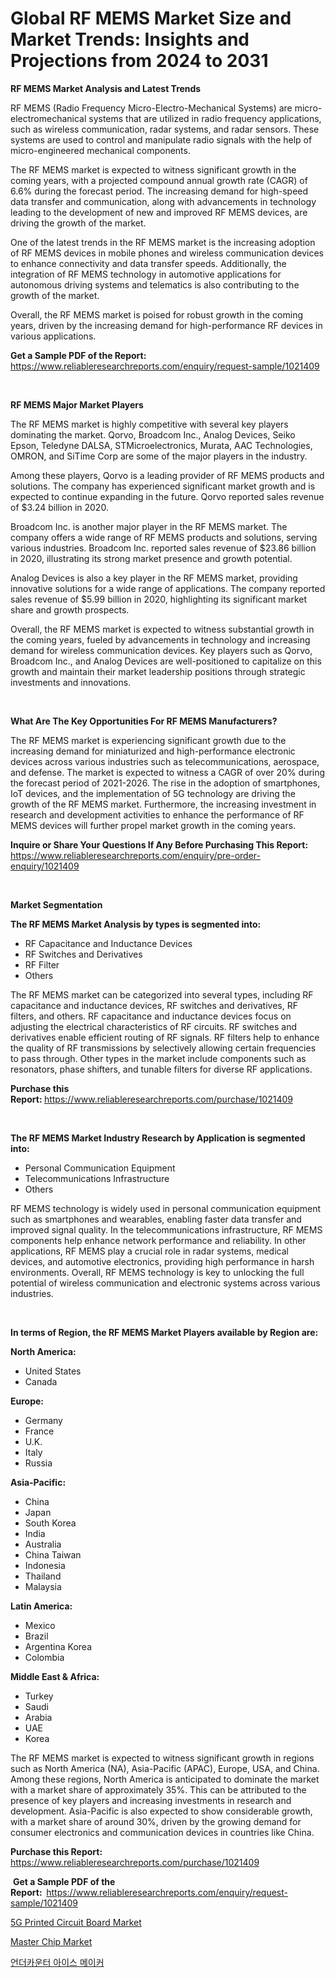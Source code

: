 <p><h1>Global RF MEMS Market Size and Market Trends: Insights and Projections from 2024 to 2031</h1></p><p><strong>RF MEMS Market Analysis and Latest Trends</strong></p>
<p><p>RF MEMS (Radio Frequency Micro-Electro-Mechanical Systems) are micro-electromechanical systems that are utilized in radio frequency applications, such as wireless communication, radar systems, and radar sensors. These systems are used to control and manipulate radio signals with the help of micro-engineered mechanical components.</p><p>The RF MEMS market is expected to witness significant growth in the coming years, with a projected compound annual growth rate (CAGR) of 6.6% during the forecast period. The increasing demand for high-speed data transfer and communication, along with advancements in technology leading to the development of new and improved RF MEMS devices, are driving the growth of the market.</p><p>One of the latest trends in the RF MEMS market is the increasing adoption of RF MEMS devices in mobile phones and wireless communication devices to enhance connectivity and data transfer speeds. Additionally, the integration of RF MEMS technology in automotive applications for autonomous driving systems and telematics is also contributing to the growth of the market.</p><p>Overall, the RF MEMS market is poised for robust growth in the coming years, driven by the increasing demand for high-performance RF devices in various applications.</p></p>
<p><strong>Get a Sample PDF of the Report:&nbsp;</strong> <a href="https://www.reliableresearchreports.com/enquiry/request-sample/1021409">https://www.reliableresearchreports.com/enquiry/request-sample/1021409</a></p>
<p>&nbsp;</p>
<p><strong>RF MEMS Major Market Players</strong></p>
<p><p>The RF MEMS market is highly competitive with several key players dominating the market. Qorvo, Broadcom Inc., Analog Devices, Seiko Epson, Teledyne DALSA, STMicroelectronics, Murata, AAC Technologies, OMRON, and SiTime Corp are some of the major players in the industry.</p><p>Among these players, Qorvo is a leading provider of RF MEMS products and solutions. The company has experienced significant market growth and is expected to continue expanding in the future. Qorvo reported sales revenue of $3.24 billion in 2020.</p><p>Broadcom Inc. is another major player in the RF MEMS market. The company offers a wide range of RF MEMS products and solutions, serving various industries. Broadcom Inc. reported sales revenue of $23.86 billion in 2020, illustrating its strong market presence and growth potential.</p><p>Analog Devices is also a key player in the RF MEMS market, providing innovative solutions for a wide range of applications. The company reported sales revenue of $5.99 billion in 2020, highlighting its significant market share and growth prospects.</p><p>Overall, the RF MEMS market is expected to witness substantial growth in the coming years, fueled by advancements in technology and increasing demand for wireless communication devices. Key players such as Qorvo, Broadcom Inc., and Analog Devices are well-positioned to capitalize on this growth and maintain their market leadership positions through strategic investments and innovations.</p></p>
<p>&nbsp;</p>
<p><strong>What Are The Key Opportunities For RF MEMS Manufacturers?</strong></p>
<p><p>The RF MEMS market is experiencing significant growth due to the increasing demand for miniaturized and high-performance electronic devices across various industries such as telecommunications, aerospace, and defense. The market is expected to witness a CAGR of over 20% during the forecast period of 2021-2026. The rise in the adoption of smartphones, IoT devices, and the implementation of 5G technology are driving the growth of the RF MEMS market. Furthermore, the increasing investment in research and development activities to enhance the performance of RF MEMS devices will further propel market growth in the coming years.</p></p>
<p><strong>Inquire or Share Your Questions If Any Before Purchasing This Report:</strong> <a href="https://www.reliableresearchreports.com/enquiry/pre-order-enquiry/1021409">https://www.reliableresearchreports.com/enquiry/pre-order-enquiry/1021409</a></p>
<p>&nbsp;</p>
<p><strong>Market Segmentation</strong></p>
<p><strong>The RF MEMS Market Analysis by types is segmented into:</strong></p>
<p><ul><li>RF Capacitance and Inductance Devices</li><li>RF Switches and Derivatives</li><li>RF Filter</li><li>Others</li></ul></p>
<p><p>The RF MEMS market can be categorized into several types, including RF capacitance and inductance devices, RF switches and derivatives, RF filters, and others. RF capacitance and inductance devices focus on adjusting the electrical characteristics of RF circuits. RF switches and derivatives enable efficient routing of RF signals. RF filters help to enhance the quality of RF transmissions by selectively allowing certain frequencies to pass through. Other types in the market include components such as resonators, phase shifters, and tunable filters for diverse RF applications.</p></p>
<p><strong>Purchase this Report:&nbsp;</strong><a href="https://www.reliableresearchreports.com/purchase/1021409">https://www.reliableresearchreports.com/purchase/1021409</a></p>
<p>&nbsp;</p>
<p><strong>The RF MEMS Market Industry Research by Application is segmented into:</strong></p>
<p><ul><li>Personal Communication Equipment</li><li>Telecommunications Infrastructure</li><li>Others</li></ul></p>
<p><p>RF MEMS technology is widely used in personal communication equipment such as smartphones and wearables, enabling faster data transfer and improved signal quality. In the telecommunications infrastructure, RF MEMS components help enhance network performance and reliability. In other applications, RF MEMS play a crucial role in radar systems, medical devices, and automotive electronics, providing high performance in harsh environments. Overall, RF MEMS technology is key to unlocking the full potential of wireless communication and electronic systems across various industries.</p></p>
<p>&nbsp;</p>
<p><strong>In terms of Region, the RF MEMS Market Players available by Region are:</strong></p>
<p>
    <p> <strong> North America: </strong>
        <ul>
            <li>United States</li>
            <li>Canada</li>
        </ul>
        </p> 
    <p> <strong> Europe: </strong>
        <ul>
            <li>Germany</li>
            <li>France</li>
            <li>U.K.</li>
            <li>Italy</li>
            <li>Russia</li>
        </ul>
        </p> 
    <p> <strong> Asia-Pacific: </strong>
        <ul>
            <li>China</li>
            <li>Japan</li>
            <li>South Korea</li>
            <li>India</li>
            <li>Australia</li>
            <li>China Taiwan</li>
            <li>Indonesia</li>
            <li>Thailand</li>
            <li>Malaysia</li>
        </ul>
        </p> 
    <p> <strong> Latin America: </strong>
        <ul>
            <li>Mexico</li>
            <li>Brazil</li>
            <li>Argentina Korea</li>
            <li>Colombia</li>
        </ul>
        </p> 
    <p> <strong> Middle East & Africa: </strong>
        <ul>
            <li>Turkey</li>
            <li>Saudi</li>
            <li>Arabia</li>
            <li>UAE</li>
            <li>Korea</li>
        </ul>
    </p>
    </p>
<p><p>The RF MEMS market is expected to witness significant growth in regions such as North America (NA), Asia-Pacific (APAC), Europe, USA, and China. Among these regions, North America is anticipated to dominate the market with a market share of approximately 35%. This can be attributed to the presence of key players and increasing investments in research and development. Asia-Pacific is also expected to show considerable growth, with a market share of around 30%, driven by the growing demand for consumer electronics and communication devices in countries like China.</p></p>
<p><strong>Purchase this Report: </strong><a href="https://www.reliableresearchreports.com/purchase/1021409">https://www.reliableresearchreports.com/purchase/1021409</a></p>
<p>&nbsp;<strong>Get a Sample PDF of the Report:&nbsp;&nbsp;</strong><a href="https://www.reliableresearchreports.com/enquiry/request-sample/1021409">https://www.reliableresearchreports.com/enquiry/request-sample/1021409</a></p>
<p><strong></strong></p>
<p><p><a href="https://github.com/bobicer/Market-Research-Report-List-2/blob/main/5g-printed-circuit-board-market.md">5G Printed Circuit Board Market</a></p><p><a href="https://github.com/timeliteaut/Market-Research-Report-List-2/blob/main/master-chip-market.md">Master Chip Market</a></p><p><a href="https://github.com/JonHarrtis67676y/Market-Research-Report-List-1/blob/main/862788810498.md">언더카운터 아이스 메이커</a></p></p>
